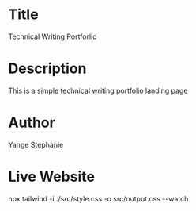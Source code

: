 # Title
Technical Writing Portforlio

# Description
This is a simple technical writing portfolio landing page 

# Author
Yange Stephanie

# Live Website


npx tailwind -i ./src/style.css -o src/output.css --watch
